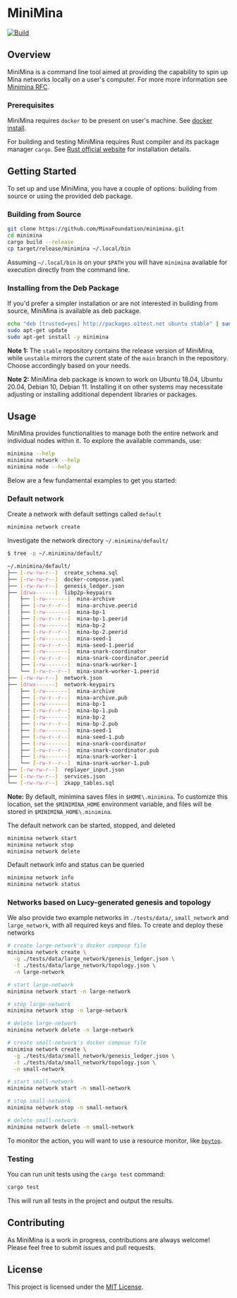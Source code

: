 # MiniMina

[![Build](https://github.com/MinaFoundation/minimina/actions/workflows/build.yaml/badge.svg)](https://github.com/MinaFoundation/minimina/actions/workflows/build.yaml)

## Overview

MiniMina is a command line tool aimed at providing the capability to spin up Mina networks locally on a user's computer. For more more information see [Minimina RFC](/docs/rfc/README.md).

### Prerequisites

MiniMina requires `docker` to be present on user's machine. See [docker install](https://docs.docker.com/engine/install/).

For building and testing MiniMina requires Rust compiler and its package manager `cargo`. See [Rust official website](https://www.rust-lang.org/tools/install) for installation details.

## Getting Started

To set up and use MiniMina, you have a couple of options: building from source or using the provided deb package.

### Building from Source

```bash
git clone https://github.com/MinaFoundation/minimina.git
cd minimina
cargo build --release
cp target/release/minimina ~/.local/bin
```
Assuming `~/.local/bin` is on your `$PATH` you will have `minimina` available for execution directly from the command line.

### Installing from the Deb Package

If you'd prefer a simpler installation or are not interested in building from source, MiniMina is available as deb package.

```bash
echo "deb [trusted=yes] http://packages.o1test.net ubuntu stable" | sudo tee /etc/apt/sources.list.d/mina.list
sudo apt-get update
sudo apt-get install -y minimina
```
**Note 1:**  The `stable` repository contains the release version of MiniMina, while `unstable` mirrors the current state of the `main` branch in the repository. Choose accordingly based on your needs.

**Note 2:** MiniMina deb package is known to work on Ubuntu 18.04, Ubuntu 20.04, Debian 10, Debian 11. Installing it on other systems may necessitate adjusting or installing additional dependent libraries or packages.

## Usage

MiniMina provides functionalities to manage both the entire network and individual nodes within it. To explore the available commands, use:

```bash
minimina --help
minimina network --help
minimina node --help
```
Below are a few fundamental examples to get you started:

### Default network

Create a network with default settings called `default`

```bash
minimina network create
```

Investigate the network directory `~/.minimina/default/`

```bash
$ tree -p ~/.minimina/default/

~/.minimina/default/
├── [-rw-rw-r--]  create_schema.sql
├── [-rw-rw-r--]  docker-compose.yaml
├── [-rw-rw-r--]  genesis_ledger.json
├── [drwx------]  libp2p-keypairs
│   ├── [-rw-------]  mina-archive
│   ├── [-rw-r--r--]  mina-archive.peerid
│   ├── [-rw-------]  mina-bp-1
│   ├── [-rw-r--r--]  mina-bp-1.peerid
│   ├── [-rw-------]  mina-bp-2
│   ├── [-rw-r--r--]  mina-bp-2.peerid
│   ├── [-rw-------]  mina-seed-1
│   ├── [-rw-r--r--]  mina-seed-1.peerid
│   ├── [-rw-------]  mina-snark-coordinator
│   ├── [-rw-r--r--]  mina-snark-coordinator.peerid
│   ├── [-rw-------]  mina-snark-worker-1
│   └── [-rw-r--r--]  mina-snark-worker-1.peerid
├── [-rw-rw-r--]  network.json
├── [drwx------]  network-keypairs
│   ├── [-rw-------]  mina-archive
│   ├── [-rw-r--r--]  mina-archive.pub
│   ├── [-rw-------]  mina-bp-1
│   ├── [-rw-r--r--]  mina-bp-1.pub
│   ├── [-rw-------]  mina-bp-2
│   ├── [-rw-r--r--]  mina-bp-2.pub
│   ├── [-rw-------]  mina-seed-1
│   ├── [-rw-r--r--]  mina-seed-1.pub
│   ├── [-rw-------]  mina-snark-coordinator
│   ├── [-rw-r--r--]  mina-snark-coordinator.pub
│   ├── [-rw-------]  mina-snark-worker-1
│   └── [-rw-r--r--]  mina-snark-worker-1.pub
├── [-rw-rw-r--]  replayer_input.json
├── [-rw-rw-r--]  services.json
└── [-rw-rw-r--]  zkapp_tables.sql
```
**Note:** By default, minimina saves files in `$HOME\.minimina`. To customize this location, set the `$MINIMINA_HOME` environment variable, and files will be stored in `$MINIMINA_HOME\.minimina`.

The default network can be started, stopped, and deleted

```bash
minimina network start
minimina network stop
minimina network delete
```

Default network info and status can be queried

```bash
minimina network info
minimina network status
```

### Networks based on Lucy-generated genesis and topology

We also provide two example networks in `./tests/data/`, `small_network` and `large_network`, with all required keys and files. To create and deploy these networks

```bash
# create large-network's docker compose file
minimina network create \
  -g ./tests/data/large_network/genesis_ledger.json \
  -t ./tests/data/large_network/topology.json \
  -n large-network

# start large-network
minimina network start -n large-network

# stop large-network
minimina network stop -n large-network

# delete large-network
minimina network delete -n large-network
```

```bash
# create small-network's docker compose file
minimina network create \
  -g ./tests/data/small_network/genesis_ledger.json \
  -t ./tests/data/small_network/topology.json \
  -n small-network

# start small-network
minimina network start -n small-network

# stop small-network
minimina network stop -n small-network

# delete small-network
minimina network delete -n small-network
```

To monitor the action, you will want to use a resource monitor, like [`bpytop`](https://github.com/aristocratos/bpytop).

### Testing

You can run unit tests using the `cargo test` command:

```bash
cargo test
```

This will run all tests in the project and output the results.

## Contributing

As MiniMina is a work in progress, contributions are always welcome! Please feel free to submit issues and pull requests.

## License

This project is licensed under the [MIT License](LICENSE).
